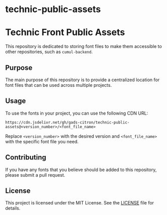 # technic-public-assets

# Technic Front Public Assets

This repository is dedicated to storing font files to make them accessible to other repositories, such as `cumul-backend`.

## Purpose

The main purpose of this repository is to provide a centralized location for font files that can be used across multiple projects.

## Usage

To use the fonts in your project, you can use the following CDN URL:

```
https://cdn.jsdelivr.net/gh/gads-citron/technic-public-assets@<version_number>/<font_file_name>
```

Replace `<version_number>` with the desired version and `<font_file_name>` with the specific font file you need.

## Contributing

If you have any fonts that you believe should be added to this repository, please submit a pull request.

## License

This project is licensed under the MIT License. See the [LICENSE](LICENSE) file for details.
